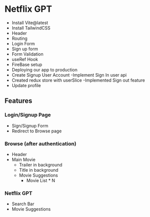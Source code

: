 # Netflix GPT


- Install Vite@latest  
- Install TailwindCSS  
- Header
- Routing
- Login Form
- Sign up form
- Form Validation
- useRef Hook
- FireBase setup
- Deploying our app to production
- Create Signup User Account
-Implement Sign In user api
- Created redux store with userSlice
-Implemented Sign out feature
- Update profile

## Features

### Login/Signup Page
- Sign/Signup Form  
- Redirect to Browse page  

### Browse (after authentication)
- Header  
- Main Movie  
  - Trailer in background  
  - Title in background  
  - Movie Suggestions  
    - Movie List * N  

### Netflix GPT
- Search Bar  
- Movie Suggestions  
